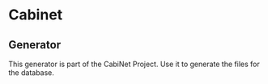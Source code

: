 # Cabinet
## Generator

This generator is part of the CabiNet Project. 
Use it to generate the files for the database.